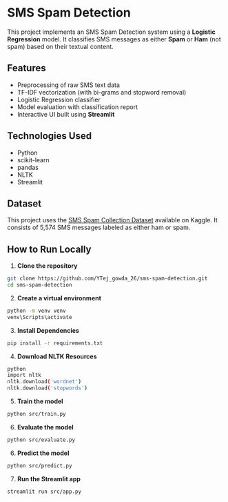 # SMS Spam Detection

This project implements an SMS Spam Detection system using a **Logistic Regression** model. It classifies SMS messages as either **Spam** or **Ham** (not spam) based on their textual content.

## Features

- Preprocessing of raw SMS text data
- TF-IDF vectorization (with bi-grams and stopword removal)
- Logistic Regression classifier
- Model evaluation with classification report
- Interactive UI built using **Streamlit**

## Technologies Used

- Python
- scikit-learn
- pandas
- NLTK
- Streamlit

## Dataset

This project uses the [SMS Spam Collection Dataset](https://www.kaggle.com/datasets/uciml/sms-spam-collection-dataset) available on Kaggle. It consists of 5,574 SMS messages labeled as either ham or spam.

## How to Run Locally

1. **Clone the repository**

```bash
git clone https://github.com/YTej_gowda_26/sms-spam-detection.git
cd sms-spam-detection
```

2. **Create a virtual environment**

```bash
python -m venv venv
venv\Scripts\activate
```   

3. **Install Dependencies**

```bash
pip install -r requirements.txt
```

4. **Download NLTK Resources**

```bash
python
import nltk
nltk.download('wordnet')
nltk.download('stopwords')
```

5. **Train the model**

```bash
python src/train.py
```

6. **Evaluate the model**

```bash
python src/evaluate.py
```

6. **Predict the model**

```bash
python src/predict.py
```

7. **Run the Streamlit app**

```bash
streamlit run src/app.py
```
